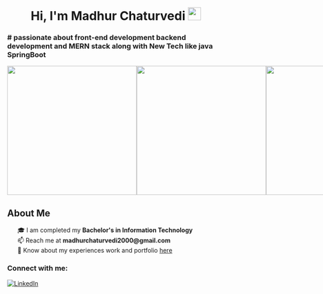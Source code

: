 

<h1 align="center">Hi, I'm Madhur Chaturvedi <img src="https://github.com/TheDudeThatCode/TheDudeThatCode/blob/master/Assets/Hi.gif" width="30px" height = "30px">
<h3 align="left"> # passionate about front-end development backend development and MERN stack along with New Tech like java SpringBoot </h3>

</h1>
<div style="display: flex; flex-direction: row;">
    <div  style=" display: flex;
  flex-direction: row-reverse;">
        <img  src="https://github.com/Anmol-Baranwal/Cool-GIFs-For-GitHub/assets/74038190/80728820-e06b-4f96-9c9e-9df46f0cc0a5" width="300">
    </div>
    <img  src="https://media0.giphy.com/media/v1.Y2lkPTc5MGI3NjExZHRib3AwZXJiZmw3ZjVqOTBzZHVwYTk5ZzY1bTd6OXMxNGt2OGcxdyZlcD12MV9pbnRlcm5hbF9naWZfYnlfaWQmY3Q9Zw/bGgsc5mWoryfgKBx1u/giphy.webp" width="300">
    <img  src="https://media4.giphy.com/media/v1.Y2lkPTc5MGI3NjExcHpsYnNrZWNmeTl5N2ZvdGxzY29xM2dqeHVtYTE3bW15dzg0dmpkZiZlcD12MV9pbnRlcm5hbF9naWZfYnlfaWQmY3Q9Zw/2IudUHdI075HL02Pkk/giphy.webp" width="300">
</div>
<h2>About Me</h2>

<ul type="none">
    <li>🎓 I am completed my <strong>Bachelor's in Information Technology</strong></li>
    <li>📫 Reach me  at <strong>madhurchaturvedi2000@gmail.com</strong></li>
    <li>📄 Know about my experiences work and portfolio <a  target="_blank" href="https://madhur-chaturvedi.vercel.app/">here</a></li>
</ul>

<h3 align="left">Connect with me:</h3>

[![LinkedIn](https://img.shields.io/badge/LinkedIn-%230077B5.svg?logo=linkedin&logoColor=white)](https://www.linkedin.com/in/madhur-chaturvedi-183a16196/) 



